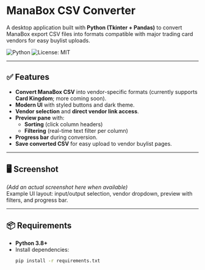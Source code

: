 # ManaBox CSV Converter

A desktop application built with **Python (Tkinter + Pandas)** to convert ManaBox export CSV files into formats compatible with major trading card vendors for easy buylist uploads.

![Python](https://img.shields.io/badge/python-3.8+-blue.svg)
![License: MIT](https://img.shields.io/badge/License-MIT-green.svg)

---

## ✅ Features
- **Convert ManaBox CSV** into vendor-specific formats (currently supports **Card Kingdom**; more coming soon).
- **Modern UI** with styled buttons and dark theme.
- **Vendor selection** and **direct vendor link access**.
- **Preview pane** with:
  - **Sorting** (click column headers)
  - **Filtering** (real-time text filter per column)
- **Progress bar** during conversion.
- **Save converted CSV** for easy upload to vendor buylist pages.

---

## 🖥️ Screenshot
*(Add an actual screenshot here when available)*  
Example UI layout: input/output selection, vendor dropdown, preview with filters, and progress bar.

---

## 📦 Requirements
- **Python 3.8+**
- Install dependencies:
  ```bash
  pip install -r requirements.txt
